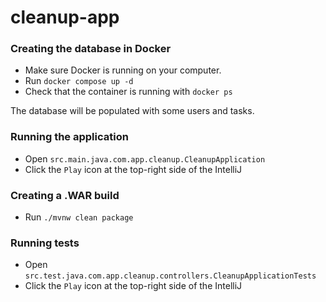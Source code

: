 # cleanup-app

### Creating the database in Docker

- Make sure Docker is running on your computer.
- Run ``docker compose up -d``
- Check that the container is running with ``docker ps``

The database will be populated with some users and tasks.

### Running the application

- Open `src.main.java.com.app.cleanup.CleanupApplication`
- Click the `Play` icon at the top-right side of the IntelliJ

### Creating a .WAR build

- Run `./mvnw clean package`

### Running tests

- Open `src.test.java.com.app.cleanup.controllers.CleanupApplicationTests`
- Click the `Play` icon at the top-right side of the IntelliJ